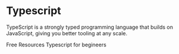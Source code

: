 # Typescript
TypeScript is a strongly typed programming language that builds on JavaScript, giving you better tooling at any scale.

<ResourceGroupTitle>Free Resources</ResourceGroupTitle>
<BadgeLink colorScheme='purple' badgeText='Watch' href='https://youtu.be/BwuLxPH8IDs'>Typescript for begineers</BadgeLink>
